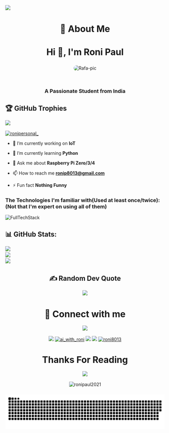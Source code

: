![](https://firebasestorage.googleapis.com/v0/b/flexi-coding.appspot.com/o/dempgi7-520f8d5f-63d4-4453-8822-dbc149ae27f8.gif?alt=media&token=91c0c7b2-93c3-4029-b011-1a8703c5730d)
<h1 align="center"> 💫 About Me </h1> 
<h2 align="center" style="font-size: 200%;"> Hi 👋, I'm Roni Paul</h2>

<p align="center">
<img align="center" alt="Rafa-pic" height="200" style="border-radius:50px;" src="https://avatars.githubusercontent.com/u/127582228?v=4">
</p>
<br>
<h3 align="center">A Passionate Student from India</h3>

## 🏆 GitHub Trophies
![](https://github-profile-trophy.vercel.app/?username=ronipaul2021&theme=radical&no-frame=false&no-bg=false&margin-w=4)


<p align="left"> <a href="https://twitter.com/ronipersonal_" target="blank"><img src="https://img.shields.io/twitter/follow/ronipersonal_?logo=twitter&style=for-the-badge" alt="ronipersonal_" /></a> </p>

- 🔭 I’m currently working on **IoT**

- 🌱 I’m currently learning **Python**

- 💬 Ask me about **Raspberry Pi Zero/3/4**

- 📫 How to reach me **ronip8013@gmail.com**

- ⚡ Fun fact **Nothing Funny**

### The Technologies I'm familiar with(Used at least once/twice):(Not that I'm expert on using all of them)
![FullTechStack](https://skillicons.dev/icons?i=arduino,matlab,html,css,javascript,c,python,java,figma,linux,mysql,tensorflow,pytorch,php)

## 📊 GitHub Stats:
![](https://github-readme-stats.vercel.app/api?username=ronipaul2021&show_icons=true&theme=radical)<br/>
![](https://github-readme-streak-stats.herokuapp.com/?user=ronipaul2021&show_icons=true&theme=radical)<br/>
![](https://github-readme-stats.vercel.app/api/top-langs/?username=ronipaul2021&show_icons=true&theme=radical&include_all_commits=true&count_private=false&layout=compact)

<div align="center">
<h2 align="center">  ✍️ Random Dev Quote </h2>

![](https://quotes-github-readme.vercel.app/api?type=horizontal&theme=dark)

</div>

<div align="center">
<h1 align="center"> 🔗 Connect with me </h1> 
  <a href="https://fb.com/roni.paul.16503323" target="_blank"><img src="https://img.shields.io/badge/Facebook-%231877F2.svg?style=for-the-badge&logo=Facebook&logoColor=white" target="_blank"></a>

  <a href="https://instagram.com/ai_with_roni" target="_blank"><img src="https://img.shields.io/badge/-Instagram-%23E4405F?style=for-the-badge&logo=instagram&logoColor=white" target="_blank"></a>
 <a href="https://twitter.com/ronipersonal_" target="blank"><img src="https://img.shields.io/badge/-Twitter-%231877F2?style=for-the-badge&logo=Twitter&logoColor=white" alt="ai_with_roni" /></a>
  <a href = "mailto:ronipa517@outlook.com"><img src="https://img.shields.io/badge/-Mail-%23333?style=for-the-badge&logo=gmail&logoColor=white" target="_blank"></a>
  <a href="https://linkedin.com/in/roni-paul-a29370267" target="_blank"><img src="https://img.shields.io/badge/-LinkedIn-%230077B5?style=for-the-badge&logo=linkedin&logoColor=white" target="_blank"></a> 
  <a href="https://www.hackerrank.com/ronip8013" target="blank"><img src="https://img.shields.io/badge/-Hackerrank-2EC866?style=for-the-badge&logo=HackerRank&logoColor=black" target="_blank" alt="roni8013"/></a>
</p>

</div>


<div align="center">
 <h1 align="center"> Thanks For Reading </h1>
 <img src="https://typograssy.deno.dev/api?text=Thank%20you%20for%20visiting%20my%20profile!&l0=none&l1=ef858c&l2=62b7d8&l3=ffb6c1&l4=caf9ff&bg=none&frame=none&speed=250&comment=">

<p align="center"> <img src="https://komarev.com/ghpvc/?username=ronipaul2021&label=Profile%20views&color=0e75b6&style=flat" alt="ronipaul2021" /> </p>


</div>


###
<div align="center">
<img src="https://raw.githubusercontent.com/ronipaul2021/ronipaul2021/output/snake.svg" alt="Snake animation" />
</div>

###

